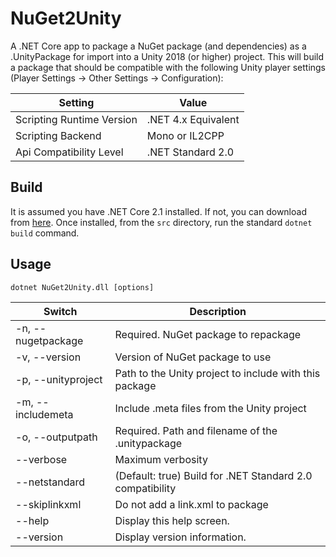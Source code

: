 # NuGet2Unity

A .NET Core app to package a NuGet package (and dependencies) as a .UnityPackage for import into a Unity 2018 (or higher) project.
This will build a package that should be compatible with the following Unity player settings
(Player Settings -> Other Settings -> Configuration):

Setting | Value
--------|------
Scripting Runtime Version | .NET 4.x Equivalent
Scripting Backend | Mono or IL2CPP
Api Compatibility Level | .NET Standard 2.0

## Build
It is assumed you have .NET Core 2.1 installed.  If not, you can download from [here](https://www.microsoft.com/net/download/dotnet-core/2.1).  Once installed, from the `src` directory, run the standard `dotnet build` command.

## Usage
`dotnet NuGet2Unity.dll [options]`

Switch | Description
-------|-------------
-n, --nugetpackage  |  Required. NuGet package to repackage
-v, --version       |  Version of NuGet package to use
-p, --unityproject  |  Path to the Unity project to include with this package
-m, --includemeta   |  Include .meta files from the Unity project
-o, --outputpath    |  Required. Path and filename of the .unitypackage
--verbose           |  Maximum verbosity
--netstandard       |  (Default: true) Build for .NET Standard 2.0 compatibility
--skiplinkxml       |  Do not add a link.xml to package
--help              |  Display this help screen.
--version           |  Display version information.

